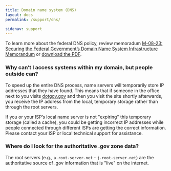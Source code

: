 ```yaml
---
title: Domain name system (DNS)
layout: docs
permalink: /support/dns/

sidenav: support
---
```


To learn more about the federal DNS policy, review memoradum [M-08-23: Securing the Federal Government’s Domain Name System Infrastructure Memorandum](https://www.whitehouse.gov/sites/whitehouse.gov/files/omb/memoranda/2008/m08-23.pdf) or [download the PDF](https://www.dotgov.gov/dotgov-web/files/get_file?uuid=0d2b7be9-1c4d-423e-b3fa-6c9cd6310613&groupId=12665&action=get_file).

### Why can’t I access systems within my domain, but people outside can?

To speed up the entire DNS process, name servers will temporarily store IP addresses that they have found. This means that if someone in the office next to you visits [dotgov.gov](https://www.dotgov.gov) and then you visit the site shortly afterwards, you receive the IP address from the local, temporary storage rather than through the root servers.

If you or your ISP’s local name server is not "expiring" this temporary storage (called a cache), you could be getting incorrect IP addresses while people connected through different ISPs are getting the correct information. Please contact your ISP or local technical support for assistance.

### Where do I look for the authoritative .gov zone data?

The root servers (e.g., `a.root-server.net` - `j.root-server.net`) are the authoritative source of .gov information that is "live" on the internet.
